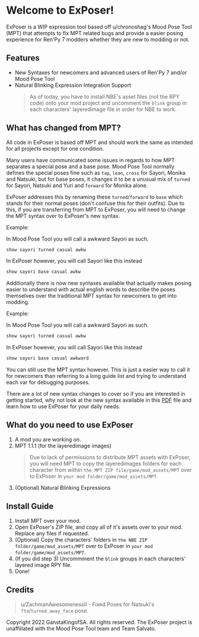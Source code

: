 # Welcome to ExPoser!

ExPoser is a WIP expression tool based off u/chronoshag's Mood Pose Tool (MPT) that attempts to fix MPT related bugs and provide a easier posing experience for Ren'Py 7 modders whether they are new to modding or not.

## Features
- New Syntaxes for newcomers and advanced users of Ren'Py 7 and/or Mood Pose Tool
- Natural Blinking Expression Integration Support
   > As of today, you have to install NBE's asset files (not the RPY code) onto your mod project and uncomment the `blink` group in each characters' layeredimage file in order for NBE to work.

## What has changed from MPT?
All code in ExPoser is based off MPT and should work the same as intended for all projects except for one condition.

Many users have communicated some issues in regards to how MPT separates a special pose and a base pose. Mood Pose Tool normally defines the special poses fine such as `tap`, `lean`, `cross` for Sayori, Monika and Natsuki, but for base poses, it changes it to be a unusual mix of `turned` for Sayori, Natsuki and Yuri and `forward` for Monika alone. 

ExPoser addresses this by renaming these `turned`/`forward` to `base` which stands for their normal poses (don't confuse this for their outfits). Due to this, if you are transferring from MPT to ExPoser, you will need to change the MPT syntax over to ExPoser's new syntax.

Example:

In Mood Pose Tool you will call a awkward Sayori as such.
```py
show sayori turned casual awkw
```
In ExPoser however, you will call Sayori like this instead
```py
show sayori base casual awkw
```

Additionally there is now new syntaxes available that actually makes posing easier to understand with actual english words to describe the poses themselves over the traditional MPT syntax for newcomers to get into modding.

Example:

In Mood Pose Tool you will call a awkward Sayori as such.
```py
show sayori turned casual awkw
```
In ExPoser however, you will call Sayori like this instead
```py
show sayori base casual awkward
```
You can still use the MPT syntax however. This is just a easier way to call it for newcomers than referring to a long guide list and trying to understand each var for debugging purposes.

There are a lot of new syntax changes to cover so if you are interested in getting started, why not look at the new syntax available in this [PDF](New%20Tool%20Syntax%20Guide.pdf) file and learn how to use ExPoser for your daily needs.

## What do you need to use ExPoser
1. A mod you are working on.
2. MPT 1.1.1 (for the layeredimage images)
   > Due to lack of permissions to distribute MPT assets with ExPoser, you will need MPT to copy the layeredimages folders for each character from within `the MPT ZIP file/game/mod_assets/MPT` over to ExPoser in `your mod folder/game/mod_assets/MPT`.
3. (Optional) Natural Blinking Expressions

## Install Guide
1. Install MPT over your mod.
2. Open ExPoser's ZIP file, and copy all of it's assets over to your mod. Replace any files if requested.
3. (Optional) Copy the characters' folders in `the NBE ZIP folder/game/mod_assets/MPT` over to ExPoser in `your mod folder/game/mod_assets/MPT`.
4. (If you did step 3) Uncommment the `blink` groups in each characters' layered image RPY file.
4. Done!

## Credits
> u/ZachmanAwesomenessII - Fixed Poses for Natsuki's `fta`/`turned_away_face` pose.

Copyright 2022 GanstaKingofSA. All rights reserved. The ExPoser project is unaffiliated with the Mood Pose Tool team and Team Salvato. 